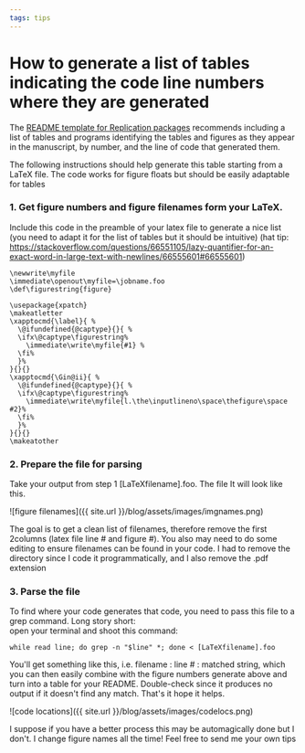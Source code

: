 ```yaml
---
tags: tips
---
```

# How to generate a list of tables indicating the code line numbers where they are generated

The [README template for Replication packages](https://social-science-data-editors.github.io/template_README/) 
recommends including a list of tables and programs identifying the tables and figures as they appear in the manuscript, by number,
and the line of code that generated them. 

The following instructions should help generate this table starting from a LaTeX file. The code works for figure floats but should be easily 
adaptable for tables 

### 1. Get figure numbers and figure filenames form your LaTeX. 

Include this code in the preamble of your latex file to generate a nice list (you need to adapt it for the list of tables but it should be intuitive)
(hat tip: https://stackoverflow.com/questions/66551105/lazy-quantifier-for-an-exact-word-in-large-text-with-newlines/66555601#66555601)

```
\newwrite\myfile
\immediate\openout\myfile=\jobname.foo
\def\figurestring{figure}

\usepackage{xpatch}
\makeatletter
\xapptocmd{\label}{ %
  \@ifundefined{@captype}{}{ %
  \ifx\@captype\figurestring%
    \immediate\write\myfile{#1} %
  \fi%
  }%
}{}{}
\xapptocmd{\Gin@ii}{ %
  \@ifundefined{@captype}{}{ %
  \ifx\@captype\figurestring%
    \immediate\write\myfile{l.\the\inputlineno\space\thefigure\space #2}%
  \fi%
  }%
}{}{}
\makeatother
```

### 2. Prepare the file for parsing
Take your output from step 1 [LaTeXfilename].foo. The file  It will look like this. 

![figure filenames]({{ site.url }}/blog/assets/images/imgnames.png)

The goal is to get a clean list of filenames, therefore remove the first 2columns (latex file line # and figure #). 
You also may need to do some editing to ensure filenames can be found in your code. I had to remove the directory since I 
code it programmatically, and I also remove the .pdf extension

### 3. Parse the file

To find where your code generates that code, you need to pass this file to a grep command. Long story short:  
open your terminal and shoot this command:
```
while read line; do grep -n "$line" *; done < [LaTeXfilename].foo
```
You'll get something like this, i.e. filename : line # : matched string, which you can then easily combine with the figure numbers generate above and turn into a table for your README. Double-check since it produces no output if it doesn't find any match. That's it hope it helps.

![code locations]({{ site.url }}/blog/assets/images/codelocs.png)

I suppose if you have a better process this may be automagically done but I don't. 
I change figure names all the time! Feel free to send me your own tips
